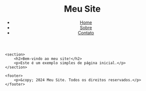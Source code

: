 <!DOCTYPE html>
<html lang="pt-BR">
<head>
    <meta charset="UTF-8">
    <meta name="viewport" content="width=device-width, initial-scale=1.0">
    <title>Meu Site</title>
    <link rel="stylesheet" href="styles.css"> <!-- Link para o arquivo CSS -->
</head>
<body>
    <header>
        <h1>Meu Site</h1>
        <nav>
            <ul>
                <li><a href="index.html">Home</a></li>
                <li><a href="sobre.html">Sobre</a></li>
                <li><a href="contato.html">Contato</a></li>
            </ul>
        </nav>
    </header>
    
    <section>
        <h2>Bem-vindo ao meu site!</h2>
        <p>Este é um exemplo simples de página inicial.</p>
    </section>
    
    <footer>
        <p>&copy; 2024 Meu Site. Todos os direitos reservados.</p>
    </footer>
</body>
</html>

<!---
dartxz/dartxz is a ✨ special ✨ repository because its `README.md` (this file) appears on your GitHub profile.
You can click the Preview link to take a look at your changes.
--->
